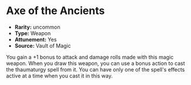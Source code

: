 
# Axe of the Ancients

* **Rarity:** uncommon
* **Type:** Weapon
* **Attunement:** Yes
* **Source:** Vault of Magic


You gain a +1 bonus to attack and damage rolls made with this magic weapon. When you draw this weapon, you can use a bonus action to cast the thaumaturgy spell from it. You can have only one of the spell's effects active at a time when you cast it in this way.
